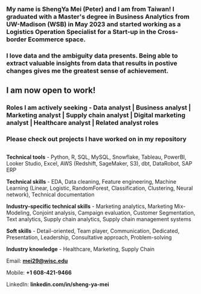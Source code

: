 ### My name is ShengYa Mei (Peter) and I am from Taiwan! I graduated with a Master's degree in Business Analytics from UW-Madison (WSB) in May 2023 and started working as a Logistics Operation Specialist for a Start-up in the Cross-border Ecommerce space. 
### I love data and the ambiguity data presents. Being able to extract valuable insights from data that results in postive changes gives me the greatest sense of achievement. 

## I am now open to work!

### **Roles I am actively seeking** - Data analyst | Business analyst | Marketing analyst | Supply chain analyst | Digital marketing analyst | Healthcare analyst | Related analyst roles

### Please check out projects I have worked on in my repository
##

**Technical tools** - Python, R, SQL, MySQL, Snowflake, Tableau, PowerBI, Looker Studio, Excel, AWS (Redshift, SageMaker, S3), dbt, DataRobot, SAP ERP

**Technical skills** - EDA, Data cleaning, Feature engineering, Machine Learning (Linear, Logistic, RandomForest, Classification, Clustering, Neural network), Technical documentation

**Industry-specific technical skills** - Marketing analytics, Marketing Mix-Modeling, Conjoint analysis, Campaign evaluation, Customer Segmentation, Text analytics, Supply chain analytics, Supply chain management systems

**Soft skills** - Detail-oriented, Team player, Communication, Dedicated, Presentation, Leadership, Consultative approach, Problem-solving

**Industry knowledge** - Healthcare, Marketing, Supply Chain



Email: **mei29@wisc.edu**

Mobile: **+1 608-421-9466**

LinkedIn: **linkedin.com/in/sheng-ya-mei**

<!---
Pmei0617/Pmei0617 is a ✨ special ✨ repository because its `README.md` (this file) appears on your GitHub profile.
You can click the Preview link to take a look at your changes.
--->
